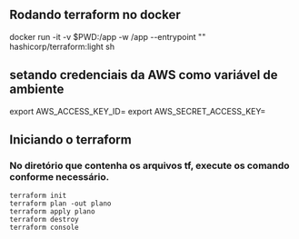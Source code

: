 ## Rodando terraform no docker
docker run -it -v $PWD:/app -w /app --entrypoint "" hashicorp/terraform:light sh

## setando credenciais da AWS como variável de ambiente
export AWS_ACCESS_KEY_ID=
export AWS_SECRET_ACCESS_KEY=

## Iniciando o terraform
### No diretório que contenha os arquivos tf, execute os comando conforme necessário.
```
terraform init
terraform plan -out plano
terraform apply plano
terraform destroy
terraform console
```